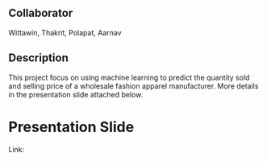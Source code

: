 ## Collaborator 
Wittawin, Thakrit, Polapat, Aarnav
## Description 
This project focus on using machine learning to predict the quantity sold and selling price of a wholesale fashion apparel manufacturer. More details in the presentation slide attached below. 
# Presentation Slide
Link: 
